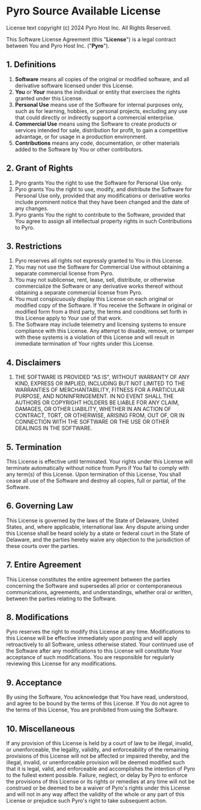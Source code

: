 # Pyro Source Available License

License text copyright (c) 2024 Pyro Host Inc. All Rights Reserved.

This Software License Agreement (this "**License**") is a legal contract between You and Pyro Host Inc. ("**Pyro**").

## 1. Definitions

1. **Software** means all copies of the original or modified software, and all derivative software licensed under this License.
2. **You** or **Your** means the individual or entity that exercises the rights granted under this License.
3. **Personal Use** means use of the Software for internal purposes only, such as for learning, hobbies, or personal projects, excluding any use that could directly or indirectly support a commercial enterprise.
4. **Commercial Use** means using the Software to create products or services intended for sale, distribution for profit, to gain a competitive advantage, or for usage in a production environment.
5. **Contributions** means any code, documentation, or other materials added to the Software by You or other contributors.

## 2. Grant of Rights

1. Pyro grants You the right to use the Software for Personal Use only.
2. Pyro grants You the right to use, modify, and distribute the Software for Personal Use only, provided that any modifications or derivative works include prominent notice that they have been changed and the date of any changes.
3. Pyro grants You the right to contribute to the Software, provided that You agree to assign all intellectual property rights in such Contributions to Pyro.

## 3. Restrictions

1. Pyro reserves all rights not expressly granted to You in this License.
2. You may not use the Software for Commercial Use without obtaining a separate commercial license from Pyro.
3. You may not sublicense, rent, lease, sell, distribute, or otherwise commercialize the Software or any derivative works thereof without obtaining a separate commercial license from Pyro.
4. You must conspicuously display this License on each original or modified copy of the Software. If You receive the Software in original or modified form from a third party, the terms and conditions set forth in this License apply to Your use of that work.
5. The Software may include telemetry and licensing systems to ensure compliance with this License. Any attempt to disable, remove, or tamper with these systems is a violation of this License and will result in immediate termination of Your rights under this License.

## 4. Disclaimers

1. THE SOFTWARE IS PROVIDED "AS IS", WITHOUT WARRANTY OF ANY KIND, EXPRESS OR IMPLIED, INCLUDING BUT NOT LIMITED TO THE WARRANTIES OF MERCHANTABILITY, FITNESS FOR A PARTICULAR PURPOSE, AND NONINFRINGEMENT. IN NO EVENT SHALL THE AUTHORS OR COPYRIGHT HOLDERS BE LIABLE FOR ANY CLAIM, DAMAGES, OR OTHER LIABILITY, WHETHER IN AN ACTION OF CONTRACT, TORT, OR OTHERWISE, ARISING FROM, OUT OF, OR IN CONNECTION WITH THE SOFTWARE OR THE USE OR OTHER DEALINGS IN THE SOFTWARE.

## 5. Termination

This License is effective until terminated. Your rights under this License will terminate automatically without notice from Pyro if You fail to comply with any term(s) of this License. Upon termination of this License, You shall cease all use of the Software and destroy all copies, full or partial, of the Software.

## 6. Governing Law

This License is governed by the laws of the State of Delaware, United States, and, where applicable, international law. Any dispute arising under this License shall be heard solely by a state or federal court in the State of Delaware, and the parties hereby waive any objection to the jurisdiction of these courts over the parties.

## 7. Entire Agreement

This License constitutes the entire agreement between the parties concerning the Software and supersedes all prior or contemporaneous communications, agreements, and understandings, whether oral or written, between the parties relating to the Software.

## 8. Modifications

Pyro reserves the right to modify this License at any time. Modifications to this License will be effective immediately upon posting and will apply retroactively to all Software, unless otherwise stated. Your continued use of the Software after any modifications to this License will constitute Your acceptance of such modifications. You are responsible for regularly reviewing this License for any modifications.

## 9. Acceptance

By using the Software, You acknowledge that You have read, understood, and agree to be bound by the terms of this License. If You do not agree to the terms of this License, You are prohibited from using the Software.

## 10. Miscellaneous

If any provision of this License is held by a court of law to be illegal, invalid, or unenforceable, the legality, validity, and enforceability of the remaining provisions of this License will not be affected or impaired thereby, and the illegal, invalid, or unenforceable provision will be deemed modified such that it is legal, valid, and enforceable and accomplishes the intention of Pyro to the fullest extent possible. Failure, neglect, or delay by Pyro to enforce the provisions of this License or its rights or remedies at any time will not be construed or be deemed to be a waiver of Pyro's rights under this License and will not in any way affect the validity of the whole or any part of this License or prejudice such Pyro's right to take subsequent action.
